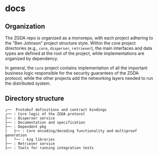 # docs

## Organization

The ZGDA repo is organized as a monorepo, with each project adhering to the "Ben Johnson" project structure style. Within the core project directories (e.g., `core`, `disperser`, `retriever`), the main interfaces and data types are defined at the root of the project, while implementations are organized by dependency.

In general, the `core` project contains implementation of all the important business logic responsible for the security guarantees of the ZGDA protocol, while the other projects add the networking layers needed to run the distributed system.

## Directory structure

```
┌──  Protobuf definitions and contract bindings
┌── : Core logic of the ZGDA protocol
├── : Disperser service
├── : Documentation and specification
├── : Dependent pkg
|   ├── : Core encoding/decoding functionality and multiproof generation
|   └── : kzg libraries
├── : Retriever service
├── : Tools for running integration tests
```
